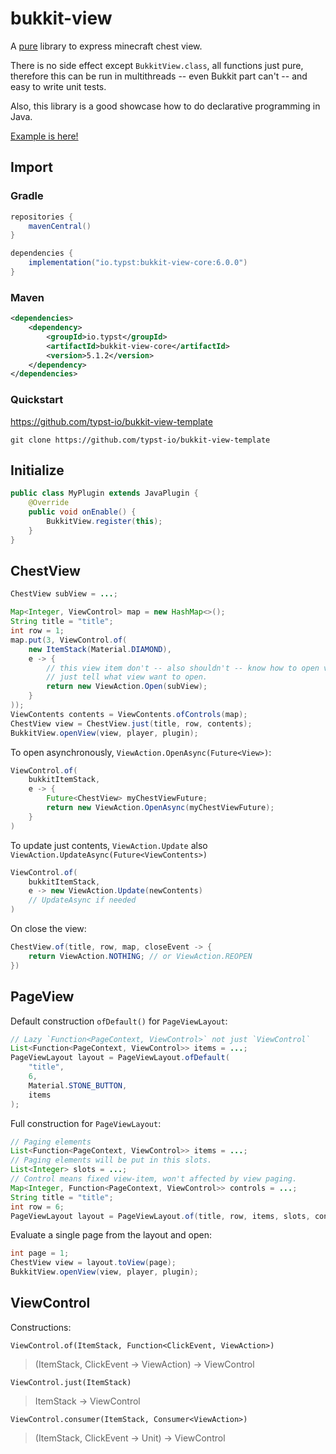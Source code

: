 # bukkit-view

A [pure](https://en.wikipedia.org/wiki/Purely_functional_programming) library to express minecraft chest view.

There is no side effect except `BukkitView.class`, all functions just pure, therefore this can be run in multithreads -- even Bukkit part can't -- and easy to write unit tests.

Also, this library is a good showcase how to do declarative programming in Java.

[Example is here!](https://github.com/typst-io/bukkit-view/blob/main/plugin/src/main/java/io/typst/bukkit/view/plugin/ViewPlugin.java)

## Import

### Gradle

```groovy
repositories {
    mavenCentral()
}

dependencies {
    implementation("io.typst:bukkit-view-core:6.0.0")
}
```

### Maven

```xml
<dependencies>
    <dependency>
        <groupId>io.typst</groupId>
        <artifactId>bukkit-view-core</artifactId>
        <version>5.1.2</version>
    </dependency>
</dependencies>
```

### Quickstart

https://github.com/typst-io/bukkit-view-template

```shell
git clone https://github.com/typst-io/bukkit-view-template
```

## Initialize

```java
public class MyPlugin extends JavaPlugin {
    @Override
    public void onEnable() {
        BukkitView.register(this);
    }
}
```

## ChestView

```java
ChestView subView = ...;

Map<Integer, ViewControl> map = new HashMap<>();
String title = "title";
int row = 1;
map.put(3, ViewControl.of(
    new ItemStack(Material.DIAMOND),
    e -> {
        // this view item don't -- also shouldn't -- know how to open view,
        // just tell what view want to open.
        return new ViewAction.Open(subView);
    }
));
ViewContents contents = ViewContents.ofControls(map);
ChestView view = ChestView.just(title, row, contents);
BukkitView.openView(view, player, plugin);
```

To open asynchronously, `ViewAction.OpenAsync(Future<View>)`:

```java
ViewControl.of(
    bukkitItemStack,
    e -> {
        Future<ChestView> myChestViewFuture;
        return new ViewAction.OpenAsync(myChestViewFuture);
    }
)
```

To update just contents, `ViewAction.Update` also `ViewAction.UpdateAsync(Future<ViewContents>)`

```java
ViewControl.of(
    bukkitItemStack,
    e -> new ViewAction.Update(newContents)
    // UpdateAsync if needed
)
```

On close the view:

```java
ChestView.of(title, row, map, closeEvent -> {
    return ViewAction.NOTHING; // or ViewAction.REOPEN
})
```

## PageView

Default construction `ofDefault()` for `PageViewLayout`:

```java
// Lazy `Function<PageContext, ViewControl>` not just `ViewControl`
List<Function<PageContext, ViewControl>> items = ...;
PageViewLayout layout = PageViewLayout.ofDefault(
    "title", 
    6, 
    Material.STONE_BUTTON, 
    items
);
```

Full construction for `PageViewLayout`:

```java
// Paging elements
List<Function<PageContext, ViewControl>> items = ...;
// Paging elements will be put in this slots.
List<Integer> slots = ...;
// Control means fixed view-item, won't affected by view paging.
Map<Integer, Function<PageContext, ViewControl>> controls = ...;
String title = "title";
int row = 6;
PageViewLayout layout = PageViewLayout.of(title, row, items, slots, controls);
```

Evaluate a single page from the layout and open:

```java
int page = 1;
ChestView view = layout.toView(page);
BukkitView.openView(view, player, plugin);
```

## ViewControl

Constructions:

`ViewControl.of(ItemStack, Function<ClickEvent, ViewAction>)`

> (ItemStack, ClickEvent -> ViewAction) -> ViewControl

`ViewControl.just(ItemStack)`

> ItemStack -> ViewControl

`ViewControl.consumer(ItemStack, Consumer<ViewAction>)`

> (ItemStack, ClickEvent -> Unit) -> ViewControl
